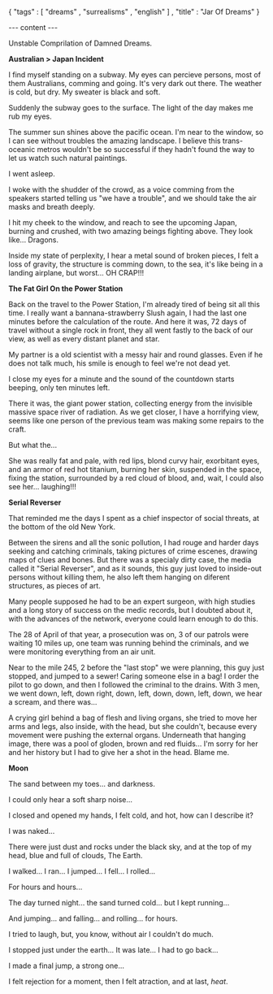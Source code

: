 { "tags" : [
    "dreams"
  , "surrealisms"
  , "english"
  ]
, "title" : "Jar Of Dreams"
}

--- content ---

Unstable Comprilation of Damned Dreams.

**Australian > Japan Incident**

I find myself standing on a subway. My eyes can percieve persons, most of them Australians, comming and going. It's very dark out there. The weather is cold, but dry. My sweater is black and soft.

Suddenly the subway goes to the surface. The light of the day makes me rub my eyes.

The summer sun shines above the pacific ocean. I'm near to the window, so I can see without troubles the amazing landscape. I believe this trans-oceanic metros wouldn't be so successful if they hadn't found the way to let us watch such natural paintings.

I went asleep.

I woke with the shudder of the crowd, as a voice comming from the speakers started telling us "we have a trouble", and we should take the air masks and breath deeply.

I hit my cheek to the window, and reach to see the upcoming Japan, burning and crushed, with two amazing beings fighting above. They look like... Dragons.

Inside my state of perplexity, I hear a metal sound of broken pieces, I felt a loss of gravity, the structure is comming down, to the sea, it's like being in a landing airplane, but worst... OH CRAP!!!


**The Fat Girl On the Power Station**

Back on the travel to the Power Station, I'm already tired of being sit all this time. I really want a bannana-strawberry Slush again, I had the last one minutes before the calculation of the route. And here it was, 72 days of travel without a single rock in front, they all went fastly to the back of our view, as well as every distant planet and star.

My partner is a old scientist with a messy hair and round glasses. Even if he does not talk much, his smile is enough to feel we're not dead yet.

I close my eyes for a minute and the sound of the countdown starts beeping, only ten minutes left.

There it was, the giant power station, collecting energy from the invisible massive space river of radiation. As we get closer, I have a horrifying view, seems like one person of the previous team was making some repairs to the craft.

But what the...

She was really fat and pale, with red lips, blond curvy hair, exorbitant eyes, and an armor of red hot titanium, burning her skin, suspended in the space, fixing the station, surrounded by a red cloud of blood, and, wait, I could also see her... laughing!!!


**Serial Reverser**

That reminded me the days I spent as a chief inspector of social threats, at the bottom of the old New York.

Between the sirens and all the sonic pollution, I had rouge and harder days seeking and catching criminals, taking pictures of crime escenes, drawing maps of clues and bones. But there was a specialy dirty case, the media called it "Serial Reverser", and as it sounds, this guy just loved to inside-out persons without killing them, he also left them hanging on diferent structures, as pieces of art.

Many people supposed he had to be an expert surgeon, with high studies and a long story of success on the medic records, but I doubted about it, with the advances of the network, everyone could learn enough to do this.

The 28 of April of that year, a prosecution was on, 3 of our patrols were waiting 10 miles up, one team was running behind the criminals, and we were monitoring everything from an air unit.

Near to the mile 245, 2 before the "last stop" we were planning, this guy just stopped, and jumped to a sewer! Caring someone else in a bag!
I order the pilot to go down, and then I followed the criminal to the drains. With 3 men, we went down, left, down right, down, left, down, down, left, down, we hear a scream, and there was...

A crying girl behind a bag of flesh and living organs, she tried to move her arms and legs, also inside, with the head, but she couldn't, because every movement were pushing the external organs. Underneath that hanging image, there was a pool of gloden, brown and red fluids... I'm sorry for her and her history but I had to give her a shot in the head. Blame me.



**Moon**

The sand between my toes... and darkness.

I could only hear a soft sharp noise...

I closed and opened my hands, I felt cold, and hot, how can I describe it?

I was naked...

There were just dust and rocks under the black sky, and at the top of my head, blue and full of clouds, The Earth.

I walked... I ran... I jumped... I fell... I rolled...

For hours and hours...

The day turned night... the sand turned cold... but I kept running...

And jumping... and falling... and rolling... for hours.

I tried to laugh, but, you know, without air I couldn't do much.

I stopped just under the earth... It was late... I had to go back...

I made a final jump, a strong one...

I felt rejection for a moment, then I felt atraction, and at last, *heat*.
